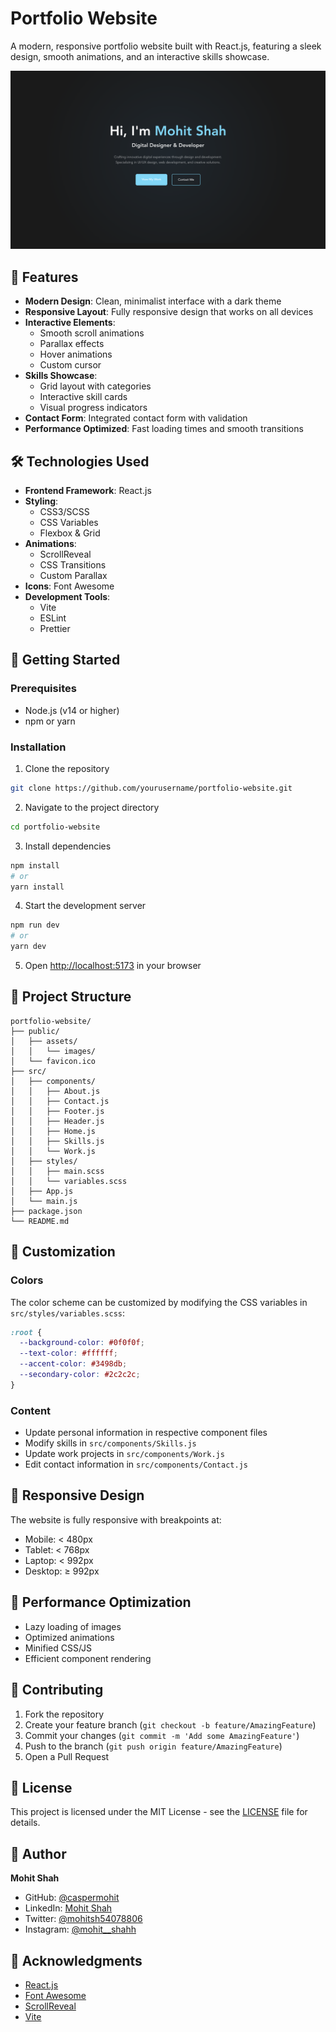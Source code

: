 # Portfolio Website

A modern, responsive portfolio website built with React.js, featuring a sleek design, smooth animations, and an interactive skills showcase.

![Portfolio Preview](public/preview.png)

## 🌟 Features

- **Modern Design**: Clean, minimalist interface with a dark theme
- **Responsive Layout**: Fully responsive design that works on all devices
- **Interactive Elements**: 
  - Smooth scroll animations
  - Parallax effects
  - Hover animations
  - Custom cursor
- **Skills Showcase**: 
  - Grid layout with categories
  - Interactive skill cards
  - Visual progress indicators
- **Contact Form**: Integrated contact form with validation
- **Performance Optimized**: Fast loading times and smooth transitions

## 🛠️ Technologies Used

- **Frontend Framework**: React.js
- **Styling**: 
  - CSS3/SCSS
  - CSS Variables
  - Flexbox & Grid
- **Animations**: 
  - ScrollReveal
  - CSS Transitions
  - Custom Parallax
- **Icons**: Font Awesome
- **Development Tools**:
  - Vite
  - ESLint
  - Prettier

## 🚀 Getting Started

### Prerequisites

- Node.js (v14 or higher)
- npm or yarn

### Installation

1. Clone the repository
```bash
git clone https://github.com/yourusername/portfolio-website.git
```

2. Navigate to the project directory
```bash
cd portfolio-website
```

3. Install dependencies
```bash
npm install
# or
yarn install
```

4. Start the development server
```bash
npm run dev
# or
yarn dev
```

5. Open [http://localhost:5173](http://localhost:5173) in your browser

## 📁 Project Structure

```
portfolio-website/
├── public/
│   ├── assets/
│   │   └── images/
│   └── favicon.ico
├── src/
│   ├── components/
│   │   ├── About.js
│   │   ├── Contact.js
│   │   ├── Footer.js
│   │   ├── Header.js
│   │   ├── Home.js
│   │   ├── Skills.js
│   │   └── Work.js
│   ├── styles/
│   │   ├── main.scss
│   │   └── variables.scss
│   ├── App.js
│   └── main.js
├── package.json
└── README.md
```

## 🎨 Customization

### Colors
The color scheme can be customized by modifying the CSS variables in `src/styles/variables.scss`:

```scss
:root {
  --background-color: #0f0f0f;
  --text-color: #ffffff;
  --accent-color: #3498db;
  --secondary-color: #2c2c2c;
}
```

### Content
- Update personal information in respective component files
- Modify skills in `src/components/Skills.js`
- Update work projects in `src/components/Work.js`
- Edit contact information in `src/components/Contact.js`

## 📱 Responsive Design

The website is fully responsive with breakpoints at:
- Mobile: < 480px
- Tablet: < 768px
- Laptop: < 992px
- Desktop: ≥ 992px

## 🔧 Performance Optimization

- Lazy loading of images
- Optimized animations
- Minified CSS/JS
- Efficient component rendering

## 🤝 Contributing

1. Fork the repository
2. Create your feature branch (`git checkout -b feature/AmazingFeature`)
3. Commit your changes (`git commit -m 'Add some AmazingFeature'`)
4. Push to the branch (`git push origin feature/AmazingFeature`)
5. Open a Pull Request

## 📄 License

This project is licensed under the MIT License - see the [LICENSE](LICENSE) file for details.

## 👤 Author

**Mohit Shah**
- GitHub: [@caspermohit](https://github.com/caspermohit)
- LinkedIn: [Mohit Shah](https://www.linkedin.com/in/mohitshah7/)
- Twitter: [@mohitsh54078806](https://x.com/mohitsh54078806)
- Instagram: [@mohit__shahh](https://www.instagram.com/mohit__shahh/)

## 🙏 Acknowledgments

- [React.js](https://reactjs.org/)
- [Font Awesome](https://fontawesome.com/)
- [ScrollReveal](https://scrollrevealjs.org/)
- [Vite](https://vitejs.dev/)
